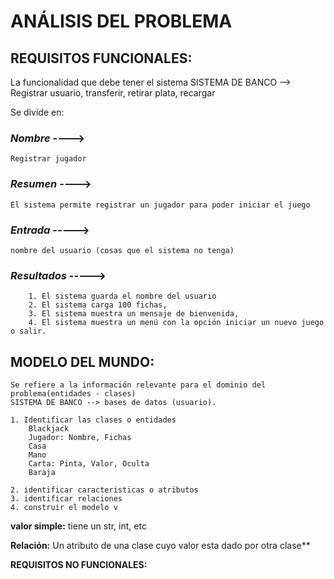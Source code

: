 # ANÁLISIS DEL PROBLEMA


## **REQUISITOS FUNCIONALES:**

La funcionalidad que debe tener el sistema
SISTEMA DE BANCO --> Registrar usuario, transferir, retirar plata, recargar

Se divide en:

### _Nombre_ ----> 
    Registrar jugador

### _Resumen_ ---->
    El sistema permite registrar un jugador para poder iniciar el juego

### _Entrada_ -----> 
    nombre del usuario (cosas que el sistema no tenga)

### _Resultados_ -----> 
        1. El sistema guarda el nombre del usuario
        2. El sistema carga 100 fichas, 
        3. El sistema muestra un mensaje de bienvenida, 
        4. El sistema muestra un menú con la opción iniciar un nuevo juego o salir.



## **MODELO DEL MUNDO:**

    Se refiere a la información relevante para el dominio del problema(entidades - clases)
    SISTEMA DE BANCO --> bases de datos (usuario).

    1. Identificar las clases o entidades
        Blackjack
        Jugador: Nombre, Fichas
        Casa
        Mano
        Carta: Pinta, Valor, Oculta
        Baraja
    
    2. identificar caracteristicas o atributos
    3. identificar relaciones
    4. construir el modelo v

**valor simple:** tiene un str, int, etc

**Relación:** Un atributo de una clase cuyo valor esta dado por otra clase**



**REQUISITOS NO FUNCIONALES:**
